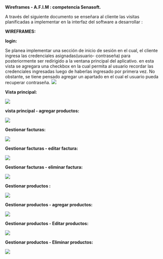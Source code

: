 **Wireframes - A.F.I.M : competencia Senasoft.**

A través del siguiente documento se enseñara al cliente las visitas planificadas a implementar en la interfaz del software a desarrollar :

**WIREFRAMES:**

**login:**

Se planea implementar una sección de inicio de sesión en el cual, el cliente ingresa las credenciales asignadas(usuario- contraseña) para posteriormente ser redirigido a la ventana principal del aplicativo. en esta vista se agregara una checkbox en la cual permita al usuario recordar las credenciales ingresadas luego de haberlas ingresado por primera vez. No obstante, se tiene pensado agregar un apartado en el cual el usuario pueda recuperar contraseña.
![](https://github.com/KelvinMR1997/A.F.I.M/blob/main/Documentacion/Wireframes%20y%20vistas%20iniciales/imagenes/Login.PNG)

**Vista principal:**

![](https://github.com/KelvinMR1997/A.F.I.M/blob/main/Documentacion/Wireframes%20y%20vistas%20iniciales/imagenes/index.PNG)

**vista principal - agregar productos:**

![](https://github.com/KelvinMR1997/A.F.I.M/blob/main/Documentacion/Wireframes%20y%20vistas%20iniciales/imagenes/index-a%C3%B1adir.PNG)

**Gestionar facturas:**

![](https://raw.githubusercontent.com/KelvinMR1997/A.F.I.M/main/Documentacion/Wireframes%20y%20vistas%20iniciales/imagenes/Facturas.PNG)

**Gestionar facturas - editar factura:**

![](https://github.com/KelvinMR1997/A.F.I.M/blob/main/Documentacion/Wireframes%20y%20vistas%20iniciales/imagenes/facturas-editar.PNG)

**Gestionar facturas - eliminar factura:**

![](https://github.com/KelvinMR1997/A.F.I.M/blob/main/Documentacion/Wireframes%20y%20vistas%20iniciales/imagenes/facturas-eliminar.PNG)

**Gestionar productos :**

![](https://github.com/KelvinMR1997/A.F.I.M/blob/main/Documentacion/Wireframes%20y%20vistas%20iniciales/imagenes/productos.PNG)

**Gestionar productos - agregar productos:**

![](https://github.com/KelvinMR1997/A.F.I.M/blob/main/Documentacion/Wireframes%20y%20vistas%20iniciales/imagenes/productos-agregar.PNG)

**Gestionar productos - Editar productos:**

![](https://github.com/KelvinMR1997/A.F.I.M/blob/main/Documentacion/Wireframes%20y%20vistas%20iniciales/imagenes/productos-editar.PNG)

**Gestionar productos - Eliminar productos:**

![](https://github.com/KelvinMR1997/A.F.I.M/blob/main/Documentacion/Wireframes%20y%20vistas%20iniciales/imagenes/productos-eliminar.PNG)
